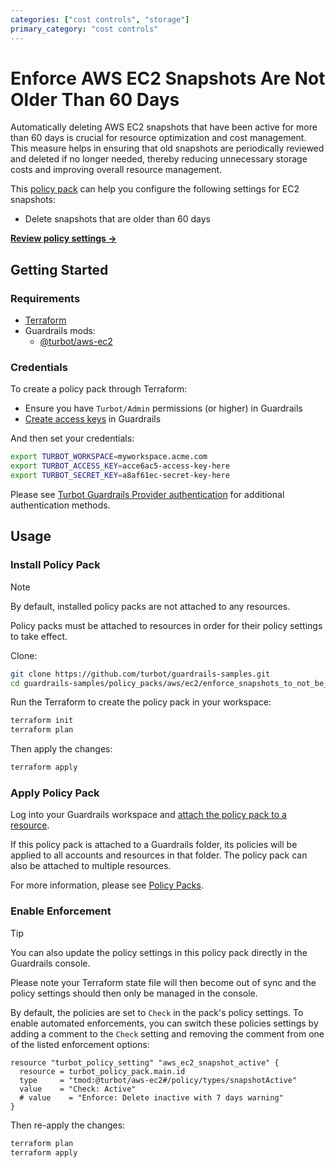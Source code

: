 ```yaml
---
categories: ["cost controls", "storage"]
primary_category: "cost controls"
---
```


# Enforce AWS EC2 Snapshots Are Not Older Than 60 Days

Automatically deleting AWS EC2 snapshots that have been active for more than 60 days is crucial for resource optimization and cost management. This measure helps in ensuring that old snapshots are periodically reviewed and deleted if no longer needed, thereby reducing unnecessary storage costs and improving overall resource management.

This [policy pack](https://turbot.com/guardrails/docs/concepts/policy-packs) can help you configure the following settings for EC2 snapshots:

- Delete snapshots that are older than 60 days

**[Review policy settings →](https://hub.guardrails.turbot.com/policy-packs/aws_ec2_enforce_snapshots_to_not_be_older_than_60_days/settings)**

## Getting Started

### Requirements

- [Terraform](https://developer.hashicorp.com/terraform/install)
- Guardrails mods:
  - [@turbot/aws-ec2](https://hub.guardrails.turbot.com/mods/aws/mods/aws-ec2)

### Credentials

To create a policy pack through Terraform:

- Ensure you have `Turbot/Admin` permissions (or higher) in Guardrails
- [Create access keys](https://turbot.com/guardrails/docs/guides/iam/access-keys#generate-a-new-guardrails-api-access-key) in Guardrails

And then set your credentials:

```sh
export TURBOT_WORKSPACE=myworkspace.acme.com
export TURBOT_ACCESS_KEY=acce6ac5-access-key-here
export TURBOT_SECRET_KEY=a8af61ec-secret-key-here
```

Please see [Turbot Guardrails Provider authentication](https://registry.terraform.io/providers/turbot/turbot/latest/docs#authentication) for additional authentication methods.

## Usage

### Install Policy Pack

> [!NOTE]
> By default, installed policy packs are not attached to any resources.
>
> Policy packs must be attached to resources in order for their policy settings to take effect.

Clone:

```sh
git clone https://github.com/turbot/guardrails-samples.git
cd guardrails-samples/policy_packs/aws/ec2/enforce_snapshots_to_not_be_older_than_60_days
```

Run the Terraform to create the policy pack in your workspace:

```sh
terraform init
terraform plan
```

Then apply the changes:

```sh
terraform apply
```

### Apply Policy Pack

Log into your Guardrails workspace and [attach the policy pack to a resource](https://turbot.com/guardrails/docs/guides/policy-packs#attach-a-policy-pack-to-a-resource).

If this policy pack is attached to a Guardrails folder, its policies will be applied to all accounts and resources in that folder. The policy pack can also be attached to multiple resources.

For more information, please see [Policy Packs](https://turbot.com/guardrails/docs/concepts/policy-packs).

### Enable Enforcement

> [!TIP]
> You can also update the policy settings in this policy pack directly in the Guardrails console.
>
> Please note your Terraform state file will then become out of sync and the policy settings should then only be managed in the console.

By default, the policies are set to `Check` in the pack's policy settings. To enable automated enforcements, you can switch these policies settings by adding a comment to the `Check` setting and removing the comment from one of the listed enforcement options:

```hcl
resource "turbot_policy_setting" "aws_ec2_snapshot_active" {
  resource = turbot_policy_pack.main.id
  type     = "tmod:@turbot/aws-ec2#/policy/types/snapshotActive"
  value    = "Check: Active"
  # value    = "Enforce: Delete inactive with 7 days warning"
}
```

Then re-apply the changes:

```sh
terraform plan
terraform apply
```
